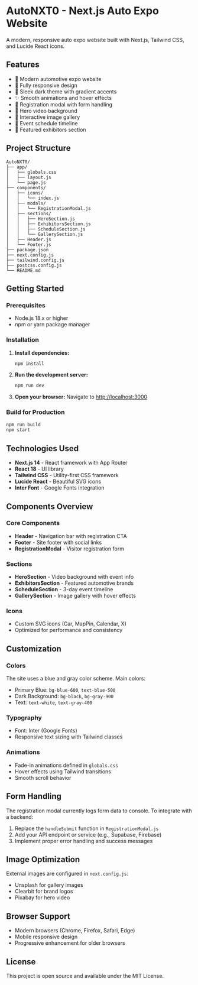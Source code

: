 # AutoNXT0 - Next.js Auto Expo Website

A modern, responsive auto expo website built with Next.js, Tailwind CSS, and Lucide React icons.

## Features

- 🚗 Modern automotive expo website
- 📱 Fully responsive design
- 🎨 Sleek dark theme with gradient accents
- ✨ Smooth animations and hover effects
- 📝 Registration modal with form handling
- 🎥 Hero video background
- 📸 Interactive image gallery
- 📅 Event schedule timeline
- 🏢 Featured exhibitors section

## Project Structure

```
AutoNXT0/
├── app/
│   ├── globals.css
│   ├── layout.js
│   └── page.js
├── components/
│   ├── icons/
│   │   └── index.js
│   ├── modals/
│   │   └── RegistrationModal.js
│   ├── sections/
│   │   ├── HeroSection.js
│   │   ├── ExhibitorsSection.js
│   │   ├── ScheduleSection.js
│   │   └── GallerySection.js
│   ├── Header.js
│   └── Footer.js
├── package.json
├── next.config.js
├── tailwind.config.js
├── postcss.config.js
└── README.md
```

## Getting Started

### Prerequisites

- Node.js 18.x or higher
- npm or yarn package manager

### Installation

1. **Install dependencies:**
   ```bash
   npm install
   ```

2. **Run the development server:**
   ```bash
   npm run dev
   ```

3. **Open your browser:**
   Navigate to [http://localhost:3000](http://localhost:3000)

### Build for Production

```bash
npm run build
npm start
```

## Technologies Used

- **Next.js 14** - React framework with App Router
- **React 18** - UI library
- **Tailwind CSS** - Utility-first CSS framework
- **Lucide React** - Beautiful SVG icons
- **Inter Font** - Google Fonts integration

## Components Overview

### Core Components
- **Header** - Navigation bar with registration CTA
- **Footer** - Site footer with social links
- **RegistrationModal** - Visitor registration form

### Sections
- **HeroSection** - Video background with event info
- **ExhibitorsSection** - Featured automotive brands
- **ScheduleSection** - 3-day event timeline
- **GallerySection** - Image gallery with hover effects

### Icons
- Custom SVG icons (Car, MapPin, Calendar, X)
- Optimized for performance and consistency

## Customization

### Colors
The site uses a blue and gray color scheme. Main colors:
- Primary Blue: `bg-blue-600`, `text-blue-500`
- Dark Background: `bg-black`, `bg-gray-900`
- Text: `text-white`, `text-gray-400`

### Typography
- Font: Inter (Google Fonts)
- Responsive text sizing with Tailwind classes

### Animations
- Fade-in animations defined in `globals.css`
- Hover effects using Tailwind transitions
- Smooth scroll behavior

## Form Handling

The registration modal currently logs form data to console. To integrate with a backend:

1. Replace the `handleSubmit` function in `RegistrationModal.js`
2. Add your API endpoint or service (e.g., Supabase, Firebase)
3. Implement proper error handling and success messages

## Image Optimization

External images are configured in `next.config.js`:
- Unsplash for gallery images
- Clearbit for brand logos
- Pixabay for hero video

## Browser Support

- Modern browsers (Chrome, Firefox, Safari, Edge)
- Mobile responsive design
- Progressive enhancement for older browsers

## License

This project is open source and available under the MIT License.
